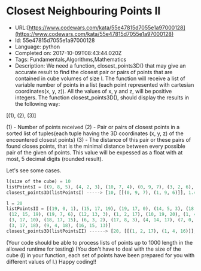 # Closest Neighbouring Points II

 - URL:[https://www.codewars.com/kata/55e47815d7055e1a97000128](https://www.codewars.com/kata/55e47815d7055e1a97000128)
 - Id: 55e47815d7055e1a97000128
 - Language: python
 - Completed on: 2017-10-09T08:43:44.020Z
 - Tags: Fundamentals,Algorithms,Mathematics
 - Description:
We need a function, closest_points3D() that may give an accurate result to find the closest pair or pairs of points that are contained in cube volumes of size l. The function will receive a list of variable number of points in a list (each point represented with cartesian coordinates(x, y, z)). All the values of x, y and z, will be positive integers. The function closest_points3D(), should display the results in the following way:

[(1), (2), (3)]

(1) - Number of points received
(2) - Pair or pairs of closest points in a sorted list of tuples(each tuple having the 3D coordinates (x, y, z) of the encountered closest points)
(3) - The distance of this pair or these pairs of found closes points, that is the minimal distance between every possible pair of the given of points. This value will be expessed as a float with at most, 5 decimal digits (rounded result).

Let's see some cases.
```python
l(size of the cube) = 10
listPointsI = [(9, 8, 5), (4, 2, 3), (10, 7, 4), (0, 9, 7), (3, 2, 6), (5, 8, 4), (1, 9, 6), (4, 5, 6), (5, 10, 10), (8, 8, 2)]
closest_points3D(listPointsI) -----> [10, [[(0, 9, 7), (1, 9, 6)]], 1.41421]

l = 20
listPointsII = [(19, 0, 1), (15, 17, 19), (19, 17, 0), (14, 5, 3), (18, 11, 7),\
 (12, 15, 19), (19, 7, 6), (12, 13, 3), (1, 2, 17), (10, 19, 20), (1, 4, 16),\
 (3, 17, 10), (18, 17, 15), (6, 3, 2), (17, 8, 3), (4, 14, 17), (7, 0, 3),\
 (3, 17, 18), (9, 4, 18), (16, 15, 13)]
closest_points3D(listPointsII) ------> [20, [[(1, 2, 17), (1, 4, 16)]], 2.23607]
```
(Your code should be able to process lists of points up to 1000 length in the allowed runtime for testing)
(You don't have to deal with the size of the cube (l) in your function, each set of points have been prepared for you with different values of l.)
Happy coding!!



